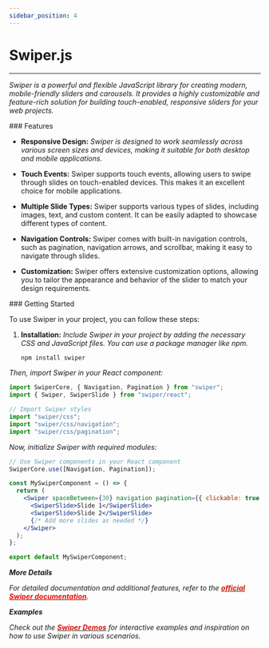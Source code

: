 ```yaml
---
sidebar_position: 4
---
```


# Swiper.js

<hr/>

_Swiper is a powerful and flexible JavaScript library for creating modern, mobile-friendly sliders and carousels. It provides a highly customizable and feature-rich solution for building touch-enabled, responsive sliders for your web projects._

<div className="mt-3 text-small">
### Features
</div>

- **Responsive Design:** _Swiper is designed to work seamlessly across various screen sizes and devices, making it suitable for both desktop and mobile applications._

- **Touch Events:** Swiper supports touch events, allowing users to swipe through slides on touch-enabled devices. This makes it an excellent choice for mobile applications.

- **Multiple Slide Types:** Swiper supports various types of slides, including images, text, and custom content. It can be easily adapted to showcase different types of content.

- **Navigation Controls:** Swiper comes with built-in navigation controls, such as pagination, navigation arrows, and scrollbar, making it easy to navigate through slides.

- **Customization:** Swiper offers extensive customization options, allowing you to tailor the appearance and behavior of the slider to match your design requirements.

<div className="mt-5 text-small">
### Getting Started
</div>

To use Swiper in your project, you can follow these steps:

1. **Installation:** _Include Swiper in your project by adding the necessary CSS and JavaScript files. You can use a package manager like npm._

   ```bash
   npm install swiper
   ```

_Then, import Swiper in your React component:_

```jsx
import SwiperCore, { Navigation, Pagination } from "swiper";
import { Swiper, SwiperSlide } from "swiper/react";

// Import Swiper styles
import "swiper/css";
import "swiper/css/navigation";
import "swiper/css/pagination";
```

_Now, initialize Swiper with required modules:_

```jsx
// Use Swiper components in your React component
SwiperCore.use([Navigation, Pagination]);

const MySwiperComponent = () => {
  return (
    <Swiper spaceBetween={30} navigation pagination={{ clickable: true }}>
      <SwiperSlide>Slide 1</SwiperSlide>
      <SwiperSlide>Slide 2</SwiperSlide>
      {/* Add more slides as needed */}
    </Swiper>
  );
};

export default MySwiperComponent;
```

**_More Details_**

_For detailed documentation and additional features, refer to the [<font color="#e20e02">**official Swiper documentation**</font>](https://swiperjs.com/get-started)._

**_Examples_**

_Check out the [<font color="#e20e02">**Swiper Demos**</font>](https://swiperjs.com/demos) for interactive examples and inspiration on how to use Swiper in various scenarios._
